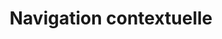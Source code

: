 ---
title: Navigation contextuelle
layout: "layouts/documentation.njk"
eleventyNavigation:
  key: contextnavigationFR
  title: Navigation contextuelle  — à venir
  locale: fr
  parent: basicFR
  order: 3
  url: null
  hideMain: true
translationKey: "contextnavigation"
permalink: false
---